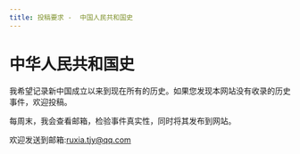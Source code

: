 ```yaml
---
title: 投稿要求 -  中国人民共和国史
---
```


# 中华人民共和国史

我希望记录新中国成立以来到现在所有的历史。如果您发现本网站没有收录的历史事件，欢迎投稿。

每周末，我会查看邮箱，检验事件真实性，同时将其发布到网站。

欢迎发送到邮箱:ruxia.tjy@qq.com